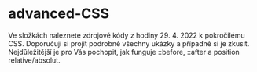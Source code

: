 # advanced-CSS
Ve složkách naleznete zdrojové kódy z hodiny 29. 4. 2022 k pokročilému CSS. Doporučuji si projít podrobně všechny ukázky a případně si je zkusit. Nejdůležitější je pro Vás pochopit, jak funguje ::before, ::after a position relative/absolut. 
